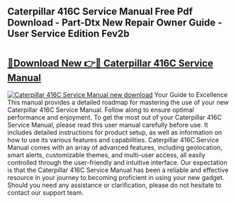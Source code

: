 ## Caterpillar 416C Service Manual Free Pdf Download - Part-Dtx New Repair Owner Guide - User Service Edition Fev2b

# <h2><a href="http://bc41174.oget.top/?id=Caterpillar+416C+Service+Manual">🔗Download New 👉🔴 Caterpillar 416C Service Manual</a></h2>

[![Caterpillar 416C Service Manual new download](https://i.imgur.com/5g1atiW.png)](http://bc41174.oget.top/?id=Caterpillar+416C+Service+Manual)
Your Guide to Excellence This manual provides a detailed roadmap for mastering the use of your new Caterpillar 416C Service Manual. Follow along to ensure optimal performance and enjoyment. To get the most out of your Caterpillar 416C Service Manual, please read this user manual carefully before use. It includes detailed instructions for product setup, as well as information on how to use its various features and capabilities. Caterpillar 416C Service Manual comes with an array of advanced features, including geolocation, smart alerts, customizable themes, and multi-user access, all easily controlled through the user-friendly and intuitive interface. Our expectation is that the Caterpillar 416C Service Manual has been a reliable and effective resource in your journey to becoming proficient in using your new gadget. Should you need any assistance or clarification, please do not hesitate to contact our support team.
